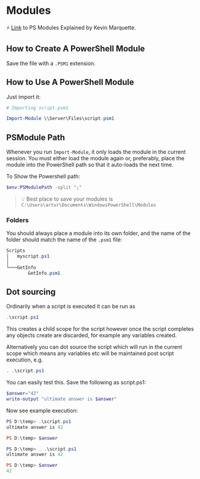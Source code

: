 # Modules

⚡ [Link](https://powershellexplained.com/2017-05-27-Powershell-module-building-basics/) to PS Modules Explained by Kevin Marquette.

## How to Create A PowerShell Module

Save the file with a `.PSM1` extension.

## How to Use A PowerShell Module

Just import it:

```powershell
# Importing script.psm1

Import-Module \\Server\Files\script.psm1
```

## PSModule Path

Whenever you run `Import-Module`, it only loads the module in the current session. You must either load the module again or, preferably, place the module into the PowerShell path so that it auto-loads the next time.

To Show the Powershell path:

```powershell
$env:PSModulePath -split ";"
```

>💡 Best place to save your modules is `C:\Users\artur\Documents\WindowsPowerShell\Modules`

### Folders

You should always place a module into its own folder, and the name of the folder should match the name of the `.psm1` file:

```powershell
Scripts
│   myscript.ps1
│
└───GetInfo
        GetInfo.psm1
```

## Dot sourcing

Ordinarily when a script is executed it can be run as

```powershell
.\script.ps1
```

This creates a child scope for the script however once the script completes any objects create are discarded, for example any variables created.

Alternatively you can dot source the script which will run in the current scope which means any variables etc will be maintained post script execution, e.g.

```powershell
. .\script.ps1
```

You can easily test this. Save the following as script.ps1:

```powershell
$answer="42"
write-output "ultimate answer is $answer"
```

Now see example execution:

```powershell
PS D:\temp> .\script.ps1
ultimate answer is 42

PS D:\temp> $answer

PS D:\temp> . .\script.ps1
ultimate answer is 42

PS D:\temp> $answer
42
```
